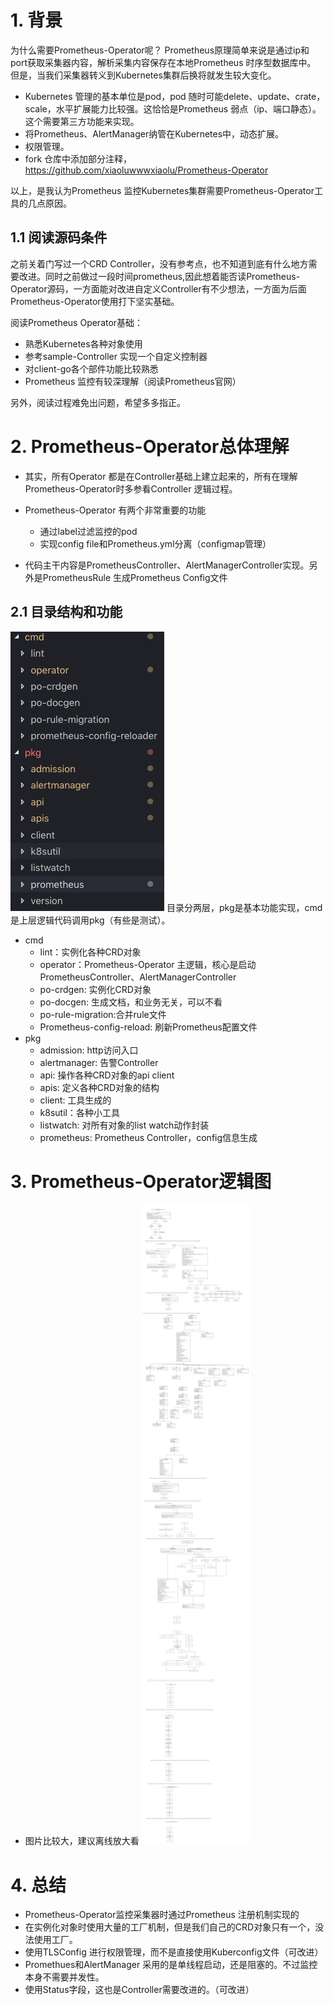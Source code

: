 
# 1. 背景
为什么需要Prometheus-Operator呢？
Prometheus原理简单来说是通过ip和port获取采集器内容，解析采集内容保存在本地Prometheus 时序型数据库中。
但是，当我们采集器转义到Kubernetes集群后换将就发生较大变化。
* Kubernetes 管理的基本单位是pod，pod 随时可能delete、update、crate，scale，水平扩展能力比较强。这恰恰是Prometheus 弱点（ip、端口静态）。这个需要第三方功能来实现。
* 将Prometheus、AlertManager纳管在Kubernetes中，动态扩展。
* 权限管理。
* fork 仓库中添加部分注释，https://github.com/xiaoluwwwxiaolu/Prometheus-Operator

以上，是我认为Prometheus 监控Kubernetes集群需要Prometheus-Operator工具的几点原因。

## 1.1 阅读源码条件
之前关着门写过一个CRD Controller，没有参考点，也不知道到底有什么地方需要改进。同时之前做过一段时间prometheus,因此想着能否读Prometheus-Operator源码，一方面能对改进自定义Controller有不少想法，一方面为后面Prometheus-Operator使用打下坚实基础。

阅读Prometheus Operator基础：
* 熟悉Kubernetes各种对象使用
* 参考sample-Controller 实现一个自定义控制器
* 对client-go各个部件功能比较熟悉
* Prometheus 监控有较深理解（阅读Prometheus官网）

另外，阅读过程难免出问题，希望多多指正。

# 2. Prometheus-Operator总体理解
* 其实，所有Operator 都是在Controller基础上建立起来的，所有在理解Prometheus-Operator时多参看Controller 逻辑过程。

* Prometheus-Operator 有两个非常重要的功能
    * 通过label过滤监控的pod
    * 实现config file和Prometheus.yml分离（configmap管理）
* 代码主干内容是PrometheusController、AlertManagerController实现。另外是PrometheusRule 生成Prometheus Config文件

## 2.1 目录结构和功能
![](images/2019-08-23-20-05-57.png)
目录分两层，pkg是基本功能实现，cmd是上层逻辑代码调用pkg（有些是测试）。
* cmd
    * lint：实例化各种CRD对象
    * operator：Prometheus-Operator 主逻辑，核心是启动PrometheusController、AlertManagerController
    * po-crdgen: 实例化CRD对象
    * po-docgen: 生成文档，和业务无关，可以不看
    * po-rule-migration:合并rule文件
    * Prometheus-config-reload: 刷新Prometheus配置文件
* pkg
    * admission: http访问入口
    * alertmanager: 告警Controller
    * api: 操作各种CRD对象的api client
    * apis: 定义各种CRD对象的结构
    * client: 工具生成的
    * k8sutil：各种小工具
    * listwatch: 对所有对象的list watch动作封装
    * prometheus: Prometheus Controller，config信息生成

# 3. Prometheus-Operator逻辑图
* 图片比较大，建议离线放大看
![](images/Prometheus-Operator.jpg)


# 4. 总结
* Prometheus-Operator监控采集器时通过Prometheus 注册机制实现的
* 在实例化对象时使用大量的工厂机制，但是我们自己的CRD对象只有一个，没法使用工厂。
* 使用TLSConfig 进行权限管理，而不是直接使用Kuberconfig文件（可改进）
* Promethues和AlertManager 采用的是单线程启动，还是阻塞的。不过监控本身不需要并发性。
* 使用Status字段，这也是Controller需要改进的。（可改进）


